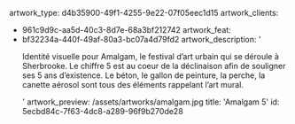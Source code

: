 artwork_type: d4b35900-49f1-4255-9e22-07f05eec1d15
artwork_clients:
  - 961c9d9c-aa5d-40c3-8d7e-68a3bf212742
artwork_feat:
  - bf32234a-440f-49af-80a3-bc07a4d79fd2
artwork_description: '<p>Identité visuelle pour Amalgam, le festival d’art urbain qui se déroule à Sherbrooke. Le chiffre 5 est au coeur de la déclinaison afin de souligner ses 5 ans d’existence. Le béton, le gallon de peinture, la perche, la canette aérosol sont tous des éléments rappelant l’art mural.</p>'
artwork_preview: /assets/artworks/amalgam.jpg
title: 'Amalgam 5'
id: 5ecbd84c-7f63-4dc8-a289-96f9b270de28
